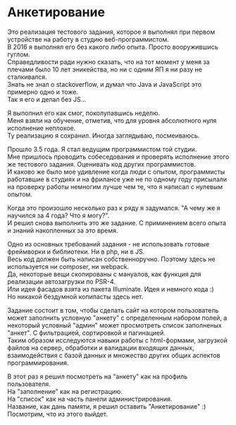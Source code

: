 # Анкетирование

Это реализация тестового задания, которое я выполнял при первом устройстве на работу в студию веб-программистом.  
В 2016 я выполнял его без какого либо опыта. Просто вооружившись гуглом.  
Справедливости ради нужно сказать, что на тот момент у меня за плечами было 10 лет эникейства, но ни с одним ЯП я ни разу не сталкивался.  
Знать не знал о stackoverflow, и думал что Java и JavaScript это примерно одно и тоже.   
Так я его и делал без JS...  

Я выполнил его как смог, поколупавшись неделю.   
Меня взяли на обучение, отметив, что для уровня абсолютного нуля исполнение неплохое.  
Ту реализацию я сохранил. Иногда заглядываю, посмеиваюсь.  

Прошло 3.5 года. Я стал ведущим программистом той студии.  
Мне пришлось проводить собеседования и проверять исполнение этого же тестового задания. Оценивать код других программистов.  
И каково же было мое удивление когда люди с опытом, программисты работавшие в студиях и на фрилансе уже не по одному году 
присылали на проверку работы немногим лучше чем те, что я написал с нулевым опытом.

Когда это произошло несколько раз к ряду я задумался. "А чему же я научился за 4 года? Что я могу?".  
И решил снова выполнить это же задание. С приминением всего опыта и знаний накопленных за это время.  

Одно из основных требований задания - не использовать готовые фреймворки и библиотеки. Ни в php, ни в JS.  
Весь код должен быть написан собственноручно. Поэтому здесь не используется ни composer, ни webpack.  
Да, некоторые вещи скопированы с мануалов, как функция для реализации автозагрузки по PSR-4.  
Или идея фасадов взята из пакета Illuminate. Идея и немного кода :)  
Но никакой бездумной копипасты здесь нет.  

Задание состоит в том, чтобы сделать сайт на котором пользователь может заполнить условную "анкету" с определенным набором полей,
а некоторый условный "админ" может просмотреть список заполненых "анкет". С фильтрацией, сортировкой и пагинацией.  
Таким образом исследуются навыки работы с html-формами, загрузкой файлов на сервер, обработки и валидации входящих данных, 
взаимодействия с базой данных и множество других общих аспектов программирования.  

В этот раз я решил посмотреть на "анкету" как на профиль пользователя.  
На "заполнение" как на регистрацию.  
На "список" как на часть панели администрирования.  
Название, как дань памяти, я решил оставить "Анкетирование" :)  
Посмотрим, что из этого выйдет.   
